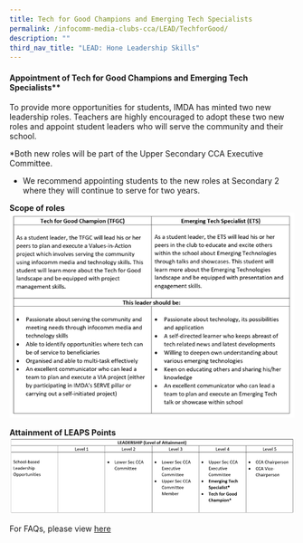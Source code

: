 ```yaml
---
title: Tech for Good Champions and Emerging Tech Specialists
permalink: /infocomm-media-clubs-cca/LEAD/TechforGood/
description: ""
third_nav_title: "LEAD: Hone Leadership Skills"
---
```

#### Appointment of Tech for Good Champions and Emerging Tech Specialists**

To provide more opportunities for students, IMDA has minted two new leadership roles. Teachers are highly encouraged to adopt these two new roles and appoint student leaders who will serve the community and their school. 


*Both new roles will be part of the Upper Secondary CCA Executive Committee. 
* We recommend appointing students to the new roles at Secondary 2 where they will continue to serve for two years. 

**Scope of roles**
![](/images/Icmclub/New%201.png)

**Attainment of LEAPS Points**
![](/images/Icmclub/New%203.png)

For FAQs, please view [here](https://go.gov.sg/lead-faqtechforgood)